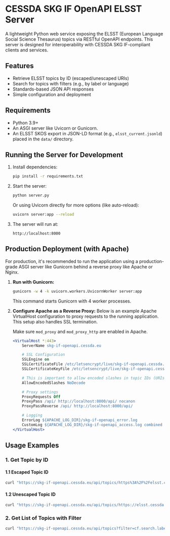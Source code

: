 # CESSDA SKG IF OpenAPI ELSST Server

A lightweight Python web service exposing the ELSST (European Language Social Science Thesaurus) topics via RESTful OpenAPI endpoints. This server is designed for interoperability with CESSDA SKG IF-compliant clients and services.

## Features

- Retrieve ELSST topics by ID (escaped/unescaped URIs)
- Search for topics with filters (e.g., by label or language)
- Standards-based JSON API responses
- Simple configuration and deployment

## Requirements

- Python 3.9+
- An ASGI server like Uvicorn or Gunicorn.
- An ELSST SKOS export in JSON-LD format (e.g., `elsst_current.jsonld`) placed in the `data/` directory.

## Running the Server for Development
1. Install dependencies:
   ```bash
   pip install -r requirements.txt
   ```
2. Start the server:
   ```bash
   python server.py
   ```
   Or using Uvicorn directly for more options (like auto-reload):
   ```bash
   uvicorn server:app --reload
   ```
3. The server will run at:
   ```
   http://localhost:8000
   ```

## Production Deployment (with Apache)

For production, it's recommended to run the application using a production-grade ASGI server like Gunicorn behind a reverse proxy like Apache or Nginx.

1.  **Run with Gunicorn:**
    ```bash
    gunicorn -w 4 -k uvicorn.workers.UvicornWorker server:app
    ```
    This command starts Gunicorn with 4 worker processes.

2.  **Configure Apache as a Reverse Proxy:**
    Below is an example Apache VirtualHost configuration to proxy requests to the running application. This setup also handles SSL termination.

    Make sure `mod_proxy` and `mod_proxy_http` are enabled in Apache.

    ```apache
    <VirtualHost *:443>
        ServerName skg-if-openapi.cessda.eu

        # SSL Configuration
        SSLEngine on
        SSLCertificateFile /etc/letsencrypt/live/skg-if-openapi.cessda.eu/fullchain.pem
        SSLCertificateKeyFile /etc/letsencrypt/live/skg-if-openapi.cessda.eu/privkey.pem

        # This is important to allow encoded slashes in topic IDs (URIs)
        AllowEncodedSlashes NoDecode

        # Proxy settings
        ProxyRequests Off
        ProxyPass /api/ http://localhost:8000/api/ nocanon
        ProxyPassReverse /api/ http://localhost:8000/api/

        # Logging
        ErrorLog ${APACHE_LOG_DIR}/skg-if-openapi_error.log
        CustomLog ${APACHE_LOG_DIR}/skg-if-openapi_access.log combined
    </VirtualHost>
    ```


## Usage Examples

### 1. Get Topic by ID

#### 1.1 Escaped Topic ID

```sh
curl "https://skg-if-openapi.cessda.eu/api/topics/https%3A%2F%2Felsst.cessda.eu%2Fid%2F5%2Fdab48525-c485-459b-bb41-730756f1dd65"
```

#### 1.2 Unescaped Topic ID

```sh
curl "https://skg-if-openapi.cessda.eu/api/topics/https://elsst.cessda.eu/id/5/dab48525-c485-459b-bb41-730756f1dd65"
```

### 2. Get List of Topics with Filter

```sh
curl "https://skg-if-openapi.cessda.eu/api/topics?filter=cf.search.labels:barn,cf.search.language:no"
```